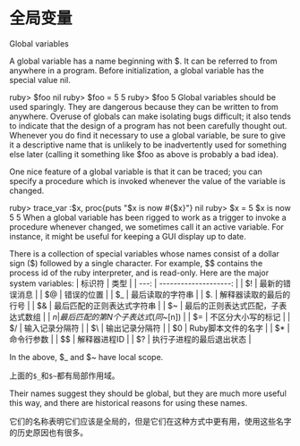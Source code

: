 # 全局变量
Global variables

A global variable has a name beginning with $. It can be referred to from anywhere in a program. Before initialization, a global variable has the special value nil.

ruby> $foo
   nil
ruby> $foo = 5
   5
ruby> $foo
   5
Global variables should be used sparingly. They are dangerous because they can be written to from anywhere. Overuse of globals can make isolating bugs difficult; it also tends to indicate that the design of a program has not been carefully thought out. Whenever you do find it necessary to use a global variable, be sure to give it a descriptive name that is unlikely to be inadvertently used for something else later (calling it something like $foo as above is probably a bad idea).

One nice feature of a global variable is that it can be traced; you can specify a procedure which is invoked whenever the value of the variable is changed.

ruby> trace_var :$x, proc{puts "$x is now #{$x}"}
   nil
ruby> $x = 5
$x is now 5
   5
When a global variable has been rigged to work as a trigger to invoke a procedure whenever changed, we sometimes call it an active variable. For instance, it might be useful for keeping a GUI display up to date.

There is a collection of special variables whose names consist of a dollar sign ($) followed by a single character. For example, $$ contains the process id of the ruby interpreter, and is read-only. Here are the major system variables:
|  标识符 |                    类型 |
| ---: | --------------------: |
|   $! |               最新的错误消息 |
|   $@ |                 错误的位置 |
|   $_ |              最后读取的字符串 |
|   $. |           解释器读取的最后的行号 |
|   $& |         最后匹配的正则表达式字符串 |
|   $~ |     最后的正则表达式匹配，子表达式数组 |
|   $n | 最后匹配的第N个子表达式 (同$~[n]) |
|   $= |             不区分大小写的标记 |
|   $/ |               输入记录分隔符 |
|   $\ |               输出记录分隔符 |
|   $0 |           Ruby脚本文件的名字 |
|   $* |                 命令行参数 |
|   $$ |               解释器进程ID |
|   $? |          执行子进程的最后退出状态 |

In the above, $_ and $~ have local scope. 

上面的`$_`和`$~`都有局部作用域。

Their names suggest they should be global, but they are much more useful this way, and there are historical reasons for using these names.

它们的名称表明它们应该是全局的，但是它们在这种方式中更有用，使用这些名字的历史原因也有很多。